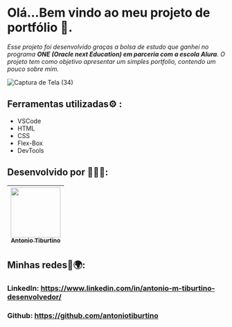 # Olá...Bem vindo ao meu projeto de portfólio 🤗.

*Esse projeto foi desenvolvido graças a bolsa de estudo que ganhei no programa <strong>ONE (Oracle next Education) em parceria com a escola Alura</strong>. O projeto tem como objetivo apresentar um simples portfolio, contendo um pouco sobre mim.*

![Captura de Tela (34)](https://github.com/user-attachments/assets/08b858c1-c02e-45b6-a525-a50d37d11859)


## Ferramentas utilizadas⚙️ :
* VSCode
* HTML
* CSS
* Flex-Box
* DevTools
## Desenvolvido por 🧑🏻‍💻:
| [<img loading="antonio" src="https://avatars.githubusercontent.com/u/156551571?v=4" width=115><br><sub>Antonio Tiburtino</sub>](https://github.com/antoniotiburtino) |
| :---:

## Minhas redes📱🌍: 
### LinkedIn: https://www.linkedin.com/in/antonio-m-tiburtino-desenvolvedor/
### Github: https://github.com/antoniotiburtino
